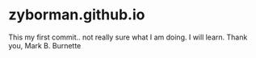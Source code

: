 zyborman.github.io
==================
This my first commit.. not really sure what I am doing. I will learn. Thank you, Mark B. Burnette

